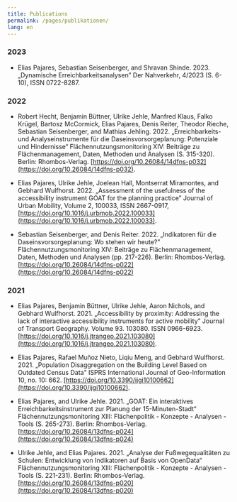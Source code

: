 ```yaml
---
title: Publications
permalink: /pages/publikationen/
lang: en
---
```

### 2023

- Elias Pajares, Sebastian Seisenberger, and Shravan Shinde. 2023. „Dynamische Erreichbarkeitsanalysen” Der Nahverkehr, 4/2023 (S. 6-10), ISSN 0722-8287.
   
### 2022

- Robert Hecht, Benjamin Büttner, Ulrike Jehle, Manfred Klaus, Falko Krügel, Bartosz McCormick, Elias Pajares, Denis Reiter, Theodor Rieche, Sebastian Seisenberger, and Mathias Jehling. 2022. „Erreichbarkeits- und Analyseinstrumente für die Daseinsvorsorgeplanung: Potenziale und Hindernisse“ Flächennutzungsmonitoring XIV: Beiträge zu Flächenmanagement, Daten, Methoden und Analysen (S. 315-320). Berlin: Rhombos-Verlag. [https://doi.org/10.26084/14dfns-p032](https://doi.org/10.26084/14dfns-p032).  

- Elias Pajares, Ulrike Jehle, Joelean Hall, Montserrat Miramontes, and Gebhard Wulfhorst. 2022. „Assessment of the usefulness of the accessibility instrument GOAT for the planning practice” Journal of Urban Mobility, Volume 2, 100033, ISSN 2667-0917, [https://doi.org/10.1016/j.urbmob.2022.100033](https://doi.org/10.1016/j.urbmob.2022.100033).  

- Sebastian Seisenberger, and Denis Reiter. 2022. „Indikatoren für die Daseinsvorsorgeplanung: Wo stehen wir heute?” Flächennutzungsmonitoring XIV: Beiträge zu Flächenmanagement, Daten, Methoden und Analysen (pp. 217-226). Berlin: Rhombos-Verlag. [https://doi.org/10.26084/14dfns-p022](https://doi.org/10.26084/14dfns-p022) 

### 2021 

- Elias Pajares, Benjamin Büttner, Ulrike Jehle, Aaron Nichols, and Gebhard Wulfhorst. 2021. „Accessibility by proximity: Addressing the lack of interactive accessibility instruments for active mobility” Journal of Transport Geography. Volume 93. 103080. ISSN 0966-6923. [https://doi.org/10.1016/j.jtrangeo.2021.103080](https://doi.org/10.1016/j.jtrangeo.2021.103080).  

- Elias Pajares, Rafael Muñoz Nieto, Liqiu Meng, and Gebhard Wulfhorst. 2021. „Population Disaggregation on the Building Level Based on Outdated Census Data" ISPRS International Journal of Geo-Information 10, no. 10: 662. [https://doi.org/10.3390/ijgi10100662](https://doi.org/10.3390/ijgi10100662).  

- Elias Pajares, and Ulrike Jehle. 2021. „GOAT: Ein interaktives Erreichbarkeitsinstrument zur Planung der 15-Minuten-Stadt“ Flächennutzungsmonitoring XIII: Flächenpolitik - Konzepte - Analysen - Tools (S. 265-273). Berlin: Rhombos-Verlag. [https://doi.org/10.26084/13dfns-p024](https://doi.org/10.26084/13dfns-p024)  

- Ulrike Jehle, and Elias Pajares. 2021. „Analyse der Fußwegequalitäten zu Schulen: Entwicklung von Indikatoren auf Basis von OpenData“ Flächennutzungsmonitoring XIII: Flächenpolitik - Konzepte - Analysen - Tools (S. 221-231). Berlin: Rhombos-Verlag. [https://doi.org/10.26084/13dfns-p020](https://doi.org/10.26084/13dfns-p020)  